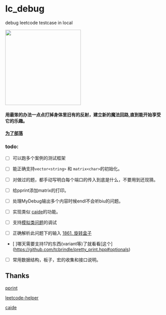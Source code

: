 # lc_debug
debug leetcode testcase in local

<img src="https://github.com/mingy532/lc_debug/blob/main/aa.png" height="240px"/>

#### 用最笨的办法一点点打掉身体里旧有的反射，建立新的魔法回路,直到能开始享受它的乐趣。

#### [为了部落](https://www.youtube.com/watch?v=omU-9pk12cU)

### todo: 

- [ ] 可以跑多个案例的测试框架
- [ ] 能正确支持`vector<string>` 和 `matrix<char>`的初始化。

- [ ] 对做过的题，都手动写明白每个端口的传入到底是什么，不要用到还现猜。

- [ ] 给pprint添加matrix的打印。

- [ ] 处理MyDebug输出多个内容时候endl不会听biu的问题。

- [ ] 实现类似 [caide](https://github.com/slycelote/caide)的功能。

- [ ] 支持[模拟类问题](https://leetcode.com/problems/dinner-plate-stacks/)的调试
- [ ] 正确解析此问题下的输入 [1861. 旋转盒子](https://leetcode-cn.com/problems/rotating-the-box/)
- [ ]哪天需要支持17的东西(variant等)了就看看[这个] (https://github.com/tcbrindle/pretty_print.hpp#optionals)
- [ ] 常用数据结构，板子，宏的收集和接口说明。
## Thanks
[pprint](https://louisdx.github.io/cxx-prettyprint/)

[leetcode-helper](https://github.com/luckystone60/leetcode-helper)

[caide](https://github.com/slycelote/caide/issues/50)
